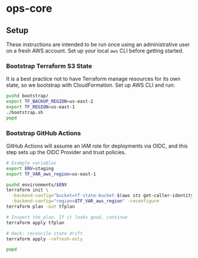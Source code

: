 # ops-core

## Setup

These instructions are intended to be run once using an administrative user
on a fresh AWS account. Set up your local `aws` CLI before getting started.

### Bootstrap Terraform S3 State

It is a best practice not to have Terraform manage resources for its own state,
so we bootstrap with CloudFormation. Set up AWS CLI and run:

```bash
pushd bootstrap/
export TF_BACKUP_REGION=us-east-2
export TF_REGION=us-east-1
./bootstrap.sh
popd
```

### Bootstrap GitHub Actions

GitHub Actions will assume an IAM role for deployments via OIDC, and this step
sets up the OIDC Provider and trust policies.

```bash
# Example variables
export ENV=staging
export TF_VAR_aws_region=us-east-1

pushd environments/$ENV
terraform init \
  -backend-config="bucket=tf-state-bucket-$(aws sts get-caller-identity --query Account --output=text)-us-east-1" \
  -backend-config="region=$TF_VAR_aws_region" -reconfigure
terraform plan -out tfplan

# Inspect the plan. If it looks good, continue
terraform apply tfplan

# Hack: reconcile state drift
terraform apply -refresh-only

popd
```
